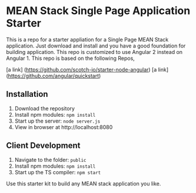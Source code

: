 # MEAN Stack Single Page Application Starter

This is a repo for a starter appliation for a Single Page MEAN Stack application. Just download and install and you have a good foundation for building application. 
This repo is customized to use Angular 2 instead on Angular 1. This repo is based on the following Repos,

[a link] (https://github.com/scotch-io/starter-node-angular)
[a link] (https://github.com/angular/quickstart)

## Installation
1. Download the repository
2. Install npm modules: `npm install`
3. Start up the server: `node server.js`
4. View in browser at http://localhost:8080

## Client Development
1. Navigate to the folder: `public`
2. Install npm modules: `npm install`
3. Start up the TS compiler: `npm start`

Use this starter kit to build any MEAN stack application you like.
